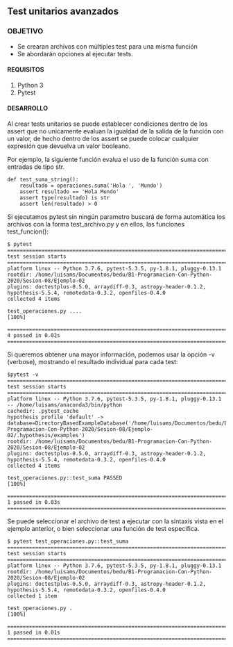 
## Test unitarios avanzados

### OBJETIVO

- Se crearan archivos con múltiples test para una misma función
- Se abordarán opciones al ejecutar tests.

#### REQUISITOS

1. Python 3
2. Pytest

#### DESARROLLO

Al crear tests unitarios se puede establecer condiciones dentro de los assert que no unicamente evaluan la igualdad de la salida de la función con un valor, de hecho dentro de los assert se puede colocar cualquier expresión que devuelva un valor booleano.

Por ejemplo, la siguiente función evalua el uso de la función suma con entradas de tipo str.

```
def test_suma_string():
    resultado = operaciones.suma('Hola ', 'Mundo')
    assert resultado == 'Hola Mundo'
    assert type(resultado) is str
    assert len(resultado) > 0
```

Si ejecutamos pytest sin ningún parametro buscará de forma automática los archivos con la forma test_archivo.py y en ellos, las funciones  test_funcion():

```
$ pytest
======================================================================================== test session starts ========================================================================================
platform linux -- Python 3.7.6, pytest-5.3.5, py-1.8.1, pluggy-0.13.1
rootdir: /home/luisams/Documentos/bedu/B1-Programacion-Con-Python-2020/Sesion-08/Ejemplo-02
plugins: doctestplus-0.5.0, arraydiff-0.3, astropy-header-0.1.2, hypothesis-5.5.4, remotedata-0.3.2, openfiles-0.4.0
collected 4 items                                                                                                                                                                                   

test_operaciones.py ....                                                                                                                                                                      [100%]

========================================================================================= 4 passed in 0.02s =========================================================================================
```

Si queremos obtener una mayor información, podemos usar la opción -v (verbose), mostrando el resultado individual para cada test:

```
$pytest -v
======================================================================================== test session starts ========================================================================================
platform linux -- Python 3.7.6, pytest-5.3.5, py-1.8.1, pluggy-0.13.1 -- /home/luisams/anaconda3/bin/python
cachedir: .pytest_cache
hypothesis profile 'default' -> database=DirectoryBasedExampleDatabase('/home/luisams/Documentos/bedu/B1-Programacion-Con-Python-2020/Sesion-08/Ejemplo-02/.hypothesis/examples')
rootdir: /home/luisams/Documentos/bedu/B1-Programacion-Con-Python-2020/Sesion-08/Ejemplo-02
plugins: doctestplus-0.5.0, arraydiff-0.3, astropy-header-0.1.2, hypothesis-5.5.4, remotedata-0.3.2, openfiles-0.4.0
collected 4 items                                                                                                                                                                                   

test_operaciones.py::test_suma PASSED                                                                                                                                                          [100%]

========================================================================================= 1 passed in 0.03s =========================================================================================\

```
Se puede seleccionar el archivo de test a ejecutar con la sintaxis vista en el ejemplo anterior, o bien seleccionar una función de test especifica.

```
$ pytest test_operaciones.py::test_suma
======================================================================================== test session starts ========================================================================================
platform linux -- Python 3.7.6, pytest-5.3.5, py-1.8.1, pluggy-0.13.1
rootdir: /home/luisams/Documentos/bedu/B1-Programacion-Con-Python-2020/Sesion-08/Ejemplo-02
plugins: doctestplus-0.5.0, arraydiff-0.3, astropy-header-0.1.2, hypothesis-5.5.4, remotedata-0.3.2, openfiles-0.4.0
collected 1 item                                                                                                                                                                                    

test_operaciones.py .                                                                                                                                                                         [100%]

========================================================================================= 1 passed in 0.01s =========================================================================================
```
